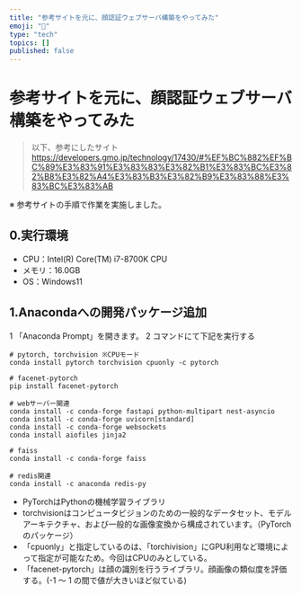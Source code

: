 ```yaml
---
title: "参考サイトを元に、顔認証ウェブサーバ構築をやってみた"
emoji: "🍣"
type: "tech"
topics: []
published: false
---
```


# 参考サイトを元に、顔認証ウェブサーバ構築をやってみた

>以下、参考にしたサイト
>https://developers.gmo.jp/technology/17430/#%EF%BC%882%EF%BC%89%E3%83%91%E3%83%83%E3%82%B1%E3%83%BC%E3%82%B8%E3%82%A4%E3%83%B3%E3%82%B9%E3%83%88%E3%83%BC%E3%83%AB

※ 参考サイトの手順で作業を実施しました。

## 0.実行環境
- CPU：Intel(R) Core(TM) i7-8700K CPU
- メモリ：16.0GB
- OS：Windows11

## 1.Anacondaへの開発パッケージ追加
1 「Anaconda Prompt」を開きます。
2 コマンドにて下記を実行する

```コマンド
# pytorch, torchvision ※CPUモード
conda install pytorch torchvision cpuonly -c pytorch

# facenet-pytorch
pip install facenet-pytorch

# webサーバー関連
conda install -c conda-forge fastapi python-multipart nest-asyncio
conda install -c conda-forge uvicorn[standard]
conda install -c conda-forge websockets
conda install aiofiles jinja2

# faiss
conda install -c conda-forge faiss

# redis関連
conda install -c anaconda redis-py
```

- PyTorchはPythonの機械学習ライブラリ
- torchvisionはコンピュータビジョンのための一般的なデータセット、モデルアーキテクチャ、および一般的な画像変換から構成されています。（PyTorchのパッケージ）
-  「cpuonly」と指定しているのは、「torchivision」にGPU利用など環境によって指定が可能なため。今回はCPUのみとしている。
-  「facenet-pytorch」は顔の識別を行うライブラリ。顔画像の類似度を評価する。(-1 ～ 1 の間で値が大きいほど似ている)